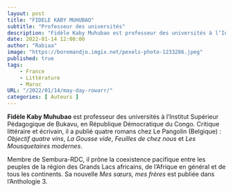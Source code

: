 ```yaml
---
layout: post 
title: "FIDELE KABY MUHUBAO"
subtitle: "Professeur des universités"
description: "Fidèle Kaby Muhubao est professeur des universités à l’Institut Supérieur Pédagogique de Bukavu, en République Démocratique du Congo. Critique littéraire et écrivain, il a publié quatre romans chez Le Pangolin (Belgique) : Objectif quatre vins, La Gousse vide, Feuilles de chez nous et Les Mousquetaires modernes. "
date: 2022-01-14 12:00:00
author: "Rabiaa"
image: "https://boremandjo.imgix.net/pexels-photo-1233286.jpeg"
published: true
tags:
    - France 
    - Littérature
    - Maroc
URL: "/2022/01/14/may-day-rowarr/"
categories: [ Auteurs ]
---
```



**Fidèle Kaby Muhubao** est professeur des universités à l’Institut Supérieur Pédagogique de Bukavu, en République Démocratique du Congo. Critique littéraire et écrivain, il a publié quatre romans chez Le Pangolin (Belgique) : *Objectif quatre vins*, *La Gousse vide*, *Feuilles de chez nous* et *Les Mousquetaires modernes*. 

Membre de Sembura-RDC, il prône la coexistence pacifique entre les peuples de la région des Grands Lacs africains, de l’Afrique en général et de tous les continents. Sa nouvelle *Mes sœurs, mes frères* est publiée dans l’Anthologie 3.